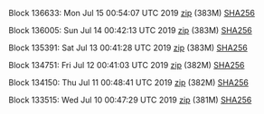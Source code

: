 Block 136633: Mon Jul 15 00:54:07 UTC 2019 [zip](https://dash-bootstrap.ams3.digitaloceanspaces.com/testnet/2019-07-15/bootstrap.dat.zip) (383M) [SHA256](https://dash-bootstrap.ams3.digitaloceanspaces.com/testnet/2019-07-15/sha256.txt)

Block 136005: Sun Jul 14 00:42:13 UTC 2019 [zip](https://dash-bootstrap.ams3.digitaloceanspaces.com/testnet/2019-07-14/bootstrap.dat.zip) (383M) [SHA256](https://dash-bootstrap.ams3.digitaloceanspaces.com/testnet/2019-07-14/sha256.txt)

Block 135391: Sat Jul 13 00:41:28 UTC 2019 [zip](https://dash-bootstrap.ams3.digitaloceanspaces.com/testnet/2019-07-13/bootstrap.dat.zip) (383M) [SHA256](https://dash-bootstrap.ams3.digitaloceanspaces.com/testnet/2019-07-13/sha256.txt)

Block 134751: Fri Jul 12 00:41:03 UTC 2019 [zip](https://dash-bootstrap.ams3.digitaloceanspaces.com/testnet/2019-07-12/bootstrap.dat.zip) (382M) [SHA256](https://dash-bootstrap.ams3.digitaloceanspaces.com/testnet/2019-07-12/sha256.txt)

Block 134150: Thu Jul 11 00:48:41 UTC 2019 [zip](https://dash-bootstrap.ams3.digitaloceanspaces.com/testnet/2019-07-11/bootstrap.dat.zip) (382M) [SHA256](https://dash-bootstrap.ams3.digitaloceanspaces.com/testnet/2019-07-11/sha256.txt)

Block 133515: Wed Jul 10 00:47:29 UTC 2019 [zip](https://dash-bootstrap.ams3.digitaloceanspaces.com/testnet/2019-07-10/bootstrap.dat.zip) (381M) [SHA256](https://dash-bootstrap.ams3.digitaloceanspaces.com/testnet/2019-07-10/sha256.txt)
